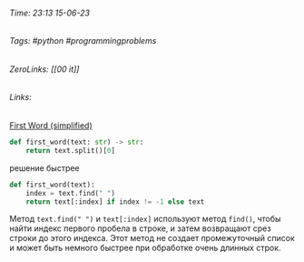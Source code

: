 ###### Time: 23:13  15-06-23  
###### Tags:  #python #programmingproblems
###### ZeroLinks: [[00 it]]
###### Links: 

[First Word (simplified)](https://py.checkio.org/ru/mission/first-word-simplified/)

```python
def first_word(text: str) -> str:
    return text.split()[0]

```

решение быстрее
```python
def first_word(text):
    index = text.find(" ")
    return text[:index] if index != -1 else text
```

Метод `text.find(" ")` и `text[:index]` используют метод `find()`, чтобы найти индекс первого пробела в строке, и затем возвращают срез строки до этого индекса. Этот метод не создает промежуточный список и может быть немного быстрее при обработке очень длинных строк.
